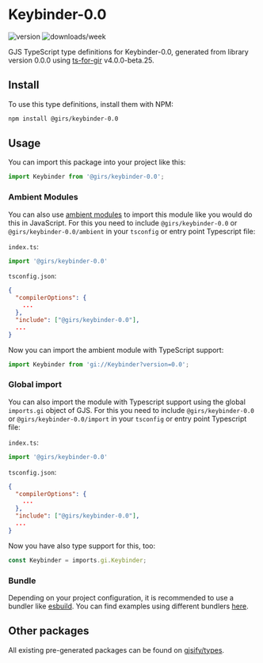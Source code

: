 
# Keybinder-0.0

![version](https://img.shields.io/npm/v/@girs/keybinder-0.0)
![downloads/week](https://img.shields.io/npm/dw/@girs/keybinder-0.0)


GJS TypeScript type definitions for Keybinder-0.0, generated from library version 0.0.0 using [ts-for-gir](https://github.com/gjsify/ts-for-gir) v4.0.0-beta.25.


## Install

To use this type definitions, install them with NPM:
```bash
npm install @girs/keybinder-0.0
```

## Usage

You can import this package into your project like this:
```ts
import Keybinder from '@girs/keybinder-0.0';
```

### Ambient Modules

You can also use [ambient modules](https://github.com/gjsify/ts-for-gir/tree/main/packages/cli#ambient-modules) to import this module like you would do this in JavaScript.
For this you need to include `@girs/keybinder-0.0` or `@girs/keybinder-0.0/ambient` in your `tsconfig` or entry point Typescript file:

`index.ts`:
```ts
import '@girs/keybinder-0.0'
```

`tsconfig.json`:
```json
{
  "compilerOptions": {
    ...
  },
  "include": ["@girs/keybinder-0.0"],
  ...
}
```

Now you can import the ambient module with TypeScript support: 

```ts
import Keybinder from 'gi://Keybinder?version=0.0';
```

### Global import

You can also import the module with Typescript support using the global `imports.gi` object of GJS.
For this you need to include `@girs/keybinder-0.0` or `@girs/keybinder-0.0/import` in your `tsconfig` or entry point Typescript file:

`index.ts`:
```ts
import '@girs/keybinder-0.0'
```

`tsconfig.json`:
```json
{
  "compilerOptions": {
    ...
  },
  "include": ["@girs/keybinder-0.0"],
  ...
}
```

Now you have also type support for this, too:

```ts
const Keybinder = imports.gi.Keybinder;
```

### Bundle

Depending on your project configuration, it is recommended to use a bundler like [esbuild](https://esbuild.github.io/). You can find examples using different bundlers [here](https://github.com/gjsify/ts-for-gir/tree/main/examples).

## Other packages

All existing pre-generated packages can be found on [gjsify/types](https://github.com/gjsify/types).

